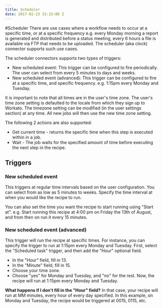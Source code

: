 ```yaml
---
title: Scheduler
date: 2017-02-23 15:15:00 Z
---
```


#Scheduler
There are use cases where a workflow needs to occur at a specific time, or at a specific frequency e.g. every Monday morning a report is generated and distributed before a status meeting, every 6 hours a file is available via FTP that needs to be uploaded. The scheduler (aka clock) connector supports such use cases.

The scheduler connectors supports two types of triggers:
* New scheduled event: This trigger can be configured to fire periodically. The user can select from every 5 minutes to days and weeks.
* New scheduled event (advanced): This trigger can be configured to fire at a specific time, and specific frequency. e.g. 1:15pm every Monday and Tuesday.

It is important to note that all times are in the user's time zone. The user's time zone setting is defaulted to the locale from which they sign up to Workato. The timezone setting can be modified (in the user settings section) at any time. All new jobs will then use the new time zone setting.

The following 2 actions are also supported:
* Get current time - returns the specific time when this step is executed within in a job. 
* Wait - The job waits for the specified amount of time before executing the next step in the recipe. 

## Triggers

### New scheduled event
This triggers at regular time intervals based on the user configuration. You can select from as low as 5 minutes to weeks. Specify the time interval at when you would like the recipe to run.

You can also set the time you want the recipe to start running using "Start at". e.g. Start running this recipe at 4:00 pm on Friday the 13th of August, and from then on run it every 15 minutes.

### New scheduled event (advanced) 
This trigger will run the recipe at specific times. For instance, you can specify the trigger to run at 1:15pm every Monday and Tuesday. First, select the "Scheduled task" trigger, and then add the "Hour" optional field.

* In the "Hour" field, fill in 13.
* In the "Minute" field, fill in 15.
* Choose your time zone.
* Choose "yes" for Monday and Tuesday, and "no" for the rest.
Now, the recipe will run at 1:15pm every Monday and Tuesday.

**What happens if I don't fill in the "Hour" field?**
In that case, your recipe will run at MM minutes, every hour of every day specified. In this example, on Monday and Tuesday, the recipe would be triggered at 0015, 0115, etc.